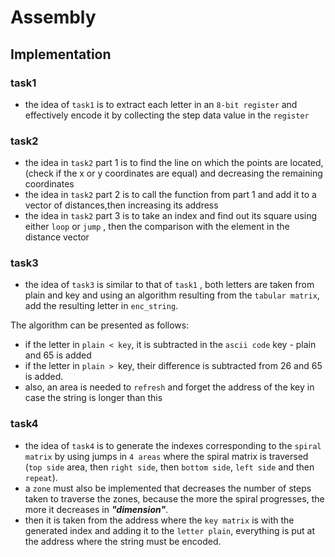 # Assembly

## Implementation

### task1 
- the idea of `task1` is to extract each letter in an `8-bit register` and effectively encode it by collecting the step data value in the `register`
### task2
- the idea in `task2` part 1 is to find the line on which the points are located, (check if the x or y coordinates are equal) and decreasing the remaining coordinates
- the idea in `task2` part 2 is to call the function from part 1 and add it to a vector of distances,then increasing its address
- the idea in `task2` part 3 is to take an index and find out its square using either `loop` or `jump` , then the comparison with the element in the distance vector
### task3
- the idea of `task3` is similar to that of `task1` , both letters are taken from plain and key and using an algorithm resulting from the `tabular matrix`,
add the resulting letter in `enc_string`. 

The algorithm can be presented as follows:
- if the letter in `plain < key`, it is subtracted in the `ascii code` key - plain and 65 is added
- if the letter in `plain > `key, their difference is subtracted from 26 and 65 is added.
- also, an area is needed to `refresh` and forget the address of the key in case the string is longer than this
### task4
- the idea of `task4` is to generate the indexes corresponding to the `spiral matrix` by using jumps in `4 areas` where the spiral matrix is traversed
(`top side` area, then `right side`, then `bottom side`, `left side` and then `repeat`).
- a `zone` must also be implemented that decreases the number of steps taken to traverse the zones, because the more the spiral progresses, the more it decreases in ***"dimension"***.
- then it is taken from the address where the `key matrix` is with the generated index and adding it to the `letter plain`, everything is put at the address where the string must be encoded.
